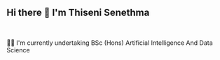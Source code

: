 ## Hi there 👋 I'm Thiseni Senethma

<br>

👩‍🎓 I'm currently undertaking BSc (Hons) Artificial Intelligence And Data Science
